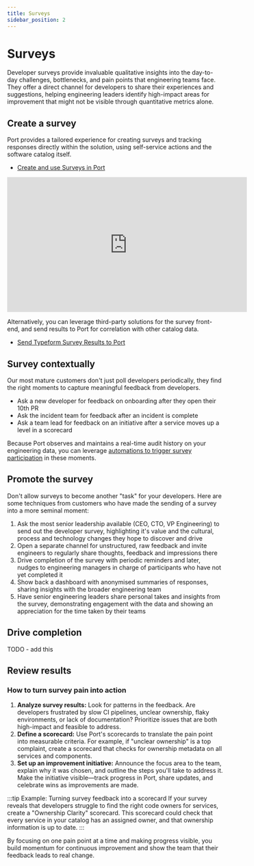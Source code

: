 ```yaml
---
title: Surveys
sidebar_position: 2
---
```


# Surveys

Developer surveys provide invaluable qualitative insights into the day-to-day challenges, bottlenecks, and pain points that engineering teams face. They offer a direct channel for developers to share their experiences and suggestions, helping engineering leaders identify high-impact areas for improvement that might not be visible through quantitative metrics alone.

## Create a survey

Port provides a tailored experience for creating surveys and tracking responses directly within the solution, using self-service actions and the software catalog itself.

- [Create and use Surveys in Port](/guides/all/create-and-use-surveys-in-your-portal)

<iframe
  width="560"
  height="315"
  src="https://www.youtube.com/embed/TJo0FXoEIiE"
  title="Create Surveys"
  frameborder="0"
  allow="accelerometer; autoplay; clipboard-write; encrypted-media; gyroscope; picture-in-picture"
  allowfullscreen
></iframe>

Alternatively, you can leverage third-party solutions for the survey front-end, and send results to Port for correlation with other catalog data.

- [Send Typeform Survey Results to Port](/guides/all/send-typeform-survey-results-to-port)


## Survey contextually

Our most mature customers don't just poll developers periodically, they find the right moments to capture meaningful feedback from developers.

- Ask a new developer for feedback on onboarding after they open their 10th PR
- Ask the incident team for feedback after an incident is complete
- Ask a team lead for feedback on an initiative after a service moves up a level in a scorecard

Because Port observes and maintains a real-time audit history on your engineering data, you can leverage [automations to trigger survey participation](/actions-and-automations/define-automations/) in these moments.


## Promote the survey

Don't allow surveys to become another "task" for your developers. Here are some techniques from customers who have made the sending of a survey into a more seminal moment:

1. Ask the most senior leadership available (CEO, CTO, VP Engineering) to send out the developer survey, highlighting it's value and the cultural, process and technology changes they hope to discover and drive
1. Open a separate channel for unstructured, raw feedback and invite engineers to regularly share thoughts, feedback and impressions there
1. Drive completion of the survey with periodic reminders and later, nudges to engineering managers in charge of participants who have not yet completed it
1. Show back a dashboard with anonymised summaries of responses, sharing insights with the broader engineering team
1. Have senior engineering leaders share personal takes and insights from the survey, demonstrating engagement with the data and showing an appreciation for the time taken by their teams

## Drive completion

TODO - add this

## Review results

### How to turn survey pain into action

1. **Analyze survey results:** Look for patterns in the feedback. Are developers frustrated by slow CI pipelines, unclear ownership, flaky environments, or lack of documentation? Prioritize issues that are both high-impact and feasible to address.
2. **Define a scorecard:** Use Port's scorecards to translate the pain point into measurable criteria. For example, if "unclear ownership" is a top complaint, create a scorecard that checks for ownership metadata on all services and components.
3. **Set up an improvement initiative:** Announce the focus area to the team, explain why it was chosen, and outline the steps you'll take to address it. Make the initiative visible—track progress in Port, share updates, and celebrate wins as improvements are made.

:::tip Example: Turning survey feedback into a scorecard
If your survey reveals that developers struggle to find the right code owners for services, create a "Ownership Clarity" scorecard. This scorecard could check that every service in your catalog has an assigned owner, and that ownership information is up to date.
:::

By focusing on one pain point at a time and making progress visible, you build momentum for continuous improvement and show the team that their feedback leads to real change.